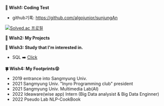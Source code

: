 

**:musical_note: Wish1: Coding Test**

+ github기록: https://github.com/algojunior/sunjungAn

[![Solved.ac
프로필](http://mazassumnida.wtf/api/v2/generate_badge?boj=dkstjswjd83)](https://solved.ac/dkstjswjd83)

 
 **:musical_note: Wish2: My Projects**
 
 
 **:musical_note: Wish3: Study that I'm interested in.**
 + SQL :arrow_right: [Click](https://bubbly-hurricane-f9e.notion.site/SQL-6c18d157eb504a33ad7e8a143afcd925)

 **:four_leaf_clover: Wish4: My Footprints:stuck_out_tongue_closed_eyes:**
+ 2019 entrance into Sangmyung Univ.
+ 2021 Sangmyung Univ. "Inyro Programming club" president
+ 2021 Sangmyung Univ. Multimedia Lab(AI) 
+ 2022 Ideaware(wise app) Intern (Big Data analysist & Big Data Enginner)
+ 2022 Pseudo Lab NLP-CookBook
